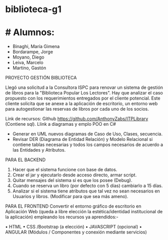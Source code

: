 # biblioteca-g1

# # Alumnos: 
- Binaghi, María Gimena
- Bordarampe, Jorge
- Moyano, Diego
- Leiva, Marcelo
- Martino, Gastón

PROYECTO GESTIÓN BIBLIOTECA

Llegó una solicitud a la Consultora ISPC para renovar un sistema de gestión de libros para la "Biblioteca Popular Los Lectores".
Hay que analizar el caso propuesto con los requerimientos entregados por el cliente potencial. Este cliente solicita que se anexe a la aplicación de escritorio, un entorno web para autogestionar las reservas de libros por cada uno de los socios.

Link de recursos:
Github https://github.com/AnthonyZabs/ITPLibrary (Contiene sql).
Llink a diagramas y emplo POO en C#

- Generar en UML nuevos diagramas de Caso de Uso, Clases, secuencia.
- Revisar DER (Diagrama de Entidad Relación) y Modelo Relacional si contiene tablas necesarias y todos los campos necesarios de acuerdo a las Entidades y Atributos.

PARA EL BACKEND
1. Hacer que el sistema funcione con base de datos.
2. Crear el jar y ejecutarlo desde acceso directo, armar script.
3. Quitar mensajes del sistema si es que los posee (Debug).
4. Cuando se reserva un libro (por defecto con 5 días) cambiarlo a 15 días.
5. Analizar si el sistema tiene atributos que tal vez no sean necesarios en Usuarios y libros. (Modificar para que sea más ameno).

PARA EL FRONTEND
Convertir el entorno gráfico de escritorio en Aplicación Web (queda a libre elección la estética/identidad institucional de la aplicación) empleando los recursos ya aprendidos:-

• HTML
• CSS /Bootstrap (a elección)
• JAVASCRIPT (opcional)
• ANGULAR (Módulos / Componentes y conexión mediante servicios)
